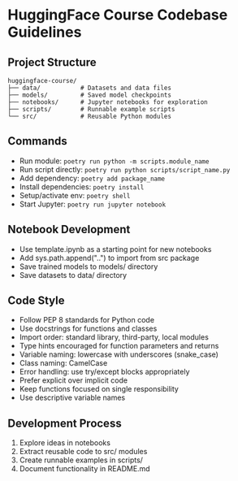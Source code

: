 # HuggingFace Course Codebase Guidelines

## Project Structure
```
huggingface-course/
├── data/           # Datasets and data files
├── models/         # Saved model checkpoints
├── notebooks/      # Jupyter notebooks for exploration
├── scripts/        # Runnable example scripts
└── src/            # Reusable Python modules
```

## Commands
- Run module: `poetry run python -m scripts.module_name`
- Run script directly: `poetry run python scripts/script_name.py`
- Add dependency: `poetry add package_name`
- Install dependencies: `poetry install`
- Setup/activate env: `poetry shell`
- Start Jupyter: `poetry run jupyter notebook`

## Notebook Development
- Use template.ipynb as a starting point for new notebooks
- Add sys.path.append("..") to import from src package
- Save trained models to models/ directory
- Save datasets to data/ directory

## Code Style
- Follow PEP 8 standards for Python code
- Use docstrings for functions and classes
- Import order: standard library, third-party, local modules
- Type hints encouraged for function parameters and returns
- Variable naming: lowercase with underscores (snake_case)
- Class naming: CamelCase
- Error handling: use try/except blocks appropriately
- Prefer explicit over implicit code
- Keep functions focused on single responsibility
- Use descriptive variable names

## Development Process
1. Explore ideas in notebooks
2. Extract reusable code to src/ modules
3. Create runnable examples in scripts/
4. Document functionality in README.md